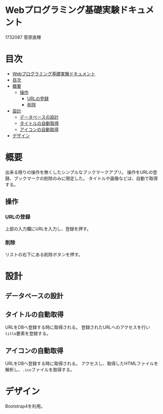 # Webプログラミング基礎実験ドキュメント

1732087
菅原直輝


# 目次
<!-- TOC -->

- [Webプログラミング基礎実験ドキュメント](#webプログラミング基礎実験ドキュメント)
- [目次](#目次)
- [概要](#概要)
    - [操作](#操作)
        - [URLの登録](#urlの登録)
        - [削除](#削除)
- [設計](#設計)
    - [データベースの設計](#データベースの設計)
    - [タイトルの自動取得](#タイトルの自動取得)
    - [アイコンの自動取得](#アイコンの自動取得)
- [デザイン](#デザイン)

<!-- /TOC -->


# 概要
出来る限りの操作を無くしたシンプルなブックマークアプリ。
操作をURLの登録、ブックマークの削除のみに限定した。
タイトルや画像などは、自動で取得する。

## 操作
### URLの登録
上部の入力欄にURLを入力し、登録を押す。
### 削除
リストの右下にある削除ボタンを押す。

# 設計
## データベースの設計

## タイトルの自動取得
URLをDBへ登録する時に取得される。
登録されたURLへのアクセスを行い`title`要素を登録する。

## アイコンの自動取得
URLをDBへ登録する時に取得される。
アクセスし、取得したHTMLファイルを解析し、`.ico`ファイルを取得する。

# デザイン
Bootstrap4を利用。

